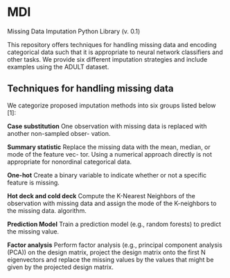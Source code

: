 # MDI
Missing Data Imputation Python Library (v. 0.1)

This repository offers techniques for handling missing data and encoding categorical data such that it is appropriate to neural network classifiers and other tasks. We provide six different imputation strategies and include examples using the ADULT dataset.

## Techniques for handling missing data
We categorize proposed imputation methods into six groups listed below [1]:

**Case substitution**
One observation with missing data is replaced with another non-sampled obser- vation.

**Summary statistic**
Replace the missing data with the mean, median, or mode of the feature vec- tor. Using a numerical approach directly is not appropriate for nonordinal categorical data.

**One-hot**
Create a binary variable to indicate whether or not a specific feature is missing.

**Hot deck and cold deck**
Compute the K-Nearest Neighbors of the observation with missing data and assign the mode of the K-neighbors to the missing data. algorithm.

**Prediction Model**
Train a prediction model (e.g., random forests) to predict the missing value.

**Factor analysis**
Perform factor analysis (e.g., principal component analysis (PCA)) on the design matrix, project the design matrix onto the first N eigenvectors and replace the missing values by the values that might be given by the projected design matrix.